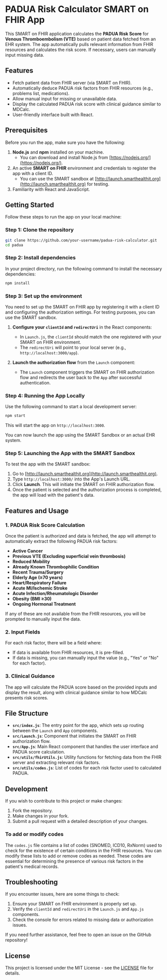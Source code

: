 # PADUA Risk Calculator SMART on FHIR App

This SMART on FHIR application calculates the **PADUA Risk Score** for **Venous Thromboembolism (VTE)** based on patient data fetched from an EHR system. The app automatically pulls relevant information from FHIR resources and calculates the risk score. If necessary, users can manually input missing data.

## Features

- Fetch patient data from FHIR server (via SMART on FHIR).
- Automatically deduce PADUA risk factors from FHIR resources (e.g., problems list, medications).
- Allow manual input for missing or unavailable data.
- Display the calculated PADUA risk score with clinical guidance similar to MDCalc.
- User-friendly interface built with React.

## Prerequisites

Before you run the app, make sure you have the following:

1. **Node.js** and **npm** installed on your machine.
   - You can download and install Node.js from [https://nodejs.org/](https://nodejs.org/).
2. An active **SMART on FHIR** environment and credentials to register the app with a client ID.
   - You can use the SMART sandbox at [http://launch.smarthealthit.org](http://launch.smarthealthit.org) for testing.
3. Familiarity with React and JavaScript.

## Getting Started

Follow these steps to run the app on your local machine:

### Step 1: Clone the repository

```bash
git clone https://github.com/your-username/padua-risk-calculator.git
cd padua
```

### Step 2: Install dependencies

In your project directory, run the following command to install the necessary dependencies:

```bash
npm install
```

### Step 3: Set up the environment

You need to set up the SMART on FHIR app by registering it with a client ID and configuring the authorization settings. For testing purposes, you can use the SMART sandbox.

1. **Configure your `clientId` and `redirectUri`** in the React components:
   - In `Launch.js`, the `clientId` should match the one registered with your SMART on FHIR environment.
   - The `redirectUri` will point to your local server (e.g., `http://localhost:3000/app`).

2. **Launch the authorization flow** from the `Launch` component:
   - The `Launch` component triggers the SMART on FHIR authorization flow and redirects the user back to the `App` after successful authentication.

### Step 4: Running the App Locally

Use the following command to start a local development server:

```bash
npm start
```

This will start the app on `http://localhost:3000`. 

You can now launch the app using the SMART Sandbox or an actual EHR system.

### Step 5: Launching the App with the SMART Sandbox

To test the app with the SMART sandbox:

1. Go to [http://launch.smarthealthit.org](http://launch.smarthealthit.org).
2. Type `http://localhost:3000/` into the  App's Launch URL.
3. Click **Launch**. This will initiate the SMART on FHIR authorization flow.
4. Once the patient is selected and the authorization process is completed, the app will load with the patient's data.

## Features and Usage

### 1. **PADUA Risk Score Calculation**

Once the patient is authorized and data is fetched, the app will attempt to automatically extract the following PADUA risk factors:

- **Active Cancer**
- **Previous VTE (Excluding superficial vein thrombosis)**
- **Reduced Mobility**
- **Already Known Thrombophilic Condition**
- **Recent Trauma/Surgery**
- **Elderly Age (≥70 years)**
- **Heart/Respiratory Failure**
- **Acute MI/Ischemic Stroke**
- **Acute Infection/Rheumatologic Disorder**
- **Obesity (BMI ≥30)**
- **Ongoing Hormonal Treatment**

If any of these are not available from the FHIR resources, you will be prompted to manually input the data.

### 2. **Input Fields**

For each risk factor, there will be a field where:

- If data is available from FHIR resources, it is pre-filled.
- If data is missing, you can manually input the value (e.g., "Yes" or "No" for each factor).

### 3. **Clinical Guidance**

The app will calculate the PADUA score based on the provided inputs and display the result, along with clinical guidance similar to how MDCalc presents risk scores.

## File Structure

- **`src/index.js`**: The entry point for the app, which sets up routing between the `Launch` and `App` components.
- **`src/Launch.js`**: Component that initiates the SMART on FHIR authorization flow.
- **`src/App.js`**: Main React component that handles the user interface and PADUA score calculation.
- **`src/utils/fhirUtils.js`**: Utility functions for fetching data from the FHIR server and extracting relevant risk factors.
- **`src/utils/codes.js`**: List of codes for each risk factor used to calculated PADUA.

## Development

If you wish to contribute to this project or make changes:

1. Fork the repository.
2. Make changes in your fork.
3. Submit a pull request with a detailed description of your changes.

### To add or modify codes

The `codes.js` file contains a list of codes (SNOMED, ICD10, RxNorm) used to check for the existence of certain conditions in the FHIR resources. You can modify these lists to add or remove codes as needed. These codes are essential for determining the presence of various risk factors in the patient's medical records.

## Troubleshooting

If you encounter issues, here are some things to check:

1. Ensure your SMART on FHIR environment is properly set up.
2. Verify the `clientId` and `redirectUri` in the `Launch.js` and `App.js` components.
3. Check the console for errors related to missing data or authorization issues.

If you need further assistance, feel free to open an issue on the GitHub repository!

## License

This project is licensed under the MIT License - see the [LICENSE](LICENSE) file for details.